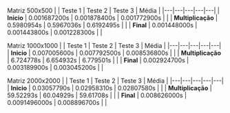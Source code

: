 Matriz 500x500
| | Teste 1 | Teste 2 | Teste 3 | Média |
|---|---|---|---|---|
| **Inicio** | 0.001687200s | 0.001878400s | 0.001772900s | |
| **Multiplicação** | 0.5980954s | 0.5967036s | 0.6192495s | |
| **Final** | 0.001448000s | 0.001443800s |  0.001228300s | |

Matriz 1000x1000
| | Teste 1 | Teste 2 | Teste 3 | Média |
|---|---|---|---|---|
| **Inicio** | 0.007005600s | 0.007792500s | 0.008536800s | |
| **Multiplicação** | 6.724778s | 6.654932s | 6.779501s | |
| **Final** | 0.002924700s | 0.003189900s | 0.003045200s | |

Matriz 2000x2000
| | Teste 1 | Teste 2 | Teste 3 | Média |
|---|---|---|---|---|
| **Inicio** | 0.03057790s | 0.02958310s | 0.02807580s | |
| **Multiplicação** | 59.52293s | 60.04929s | 59.61708s | |
| **Final** | 0.008626000s | 0.0091496000s | 0.008896700s | |
